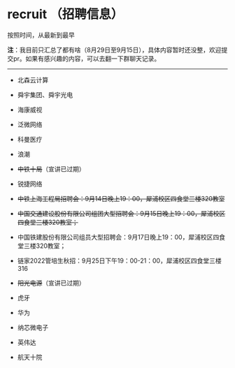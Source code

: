 # recruit （招聘信息）

按照时间，从最新到最早

**注**：我目前只汇总了都有啥（8月29日至9月15日），具体内容暂时还没整，欢迎提交pr。如果有感兴趣的内容，可以去翻一下群聊天记录。

---

* 北森云计算

* 舜宇集团、舜宇光电

* 海康威视

* 泛微网络

* 科曼医疗

* 浪潮

* ~~中铁十局~~（宣讲已过期）

* 锐捷网络

* ~~中铁上海工程局招聘会：9月14日晚上19：00，犀浦校区四食堂三楼320教室~~

* ~~中国交通建设股份有限公司组团大型招聘会：9月15日晚上19：00，犀浦校区四食堂三楼320教室；~~

* 中国铁建股份有限公司组员大型招聘会：9月17日晚上19：00，犀浦校区四食堂三楼320教室；

* 链家2022管培生秋招：9月25日下午19：00-21：00，犀浦校区四食堂三楼316

* ~~阳光电源~~（宣讲已过期）

* 虎牙

* 华为

* 纳芯微电子

* 英伟达

* 航天十院